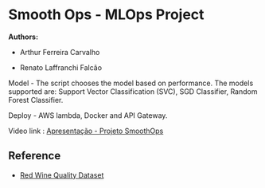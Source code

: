 # Smooth Ops - MLOps Project

**Authors:**

- Arthur Ferreira Carvalho

- Renato Laffranchi Falcão

Model - The script chooses the model based on performance. The models supported are: Support Vector Classification (SVC), SGD Classifier, Random Forest Classifier.

Deploy - AWS lambda, Docker and API Gateway.

Video link : [Apresentação - Projeto SmoothOps](https://drive.google.com/file/d/1HsoMt9YhTQODoTPB19fhINZeCnYZUEGH/view?usp=sharing)

## Reference

- [Red Wine Quality Dataset](https://www.kaggle.com/datasets/uciml/red-wine-quality-cortez-et-al-2009/data)

